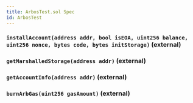 ```yaml
---
title: ArbosTest.sol Spec
id: ArbosTest
---
```


### `installAccount(address addr, bool isEOA, uint256 balance, uint256 nonce, bytes code, bytes initStorage)` (external)

### `getMarshalledStorage(address addr)` (external)

### `getAccountInfo(address addr)` (external)

### `burnArbGas(uint256 gasAmount)` (external)
